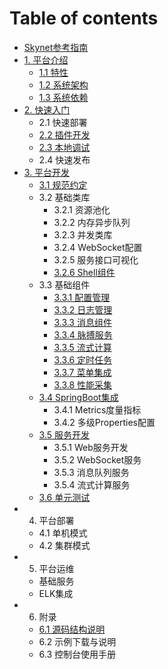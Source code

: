 # Table of contents

* [Skynet参考指南](README.md)
* [1. 平台介绍](1.chapter/README.md)
  * [1.1 特性](1.chapter/untitled.md)
  * [1.2 系统架构](1.chapter/xi-tong-jia-gou.md)
  * [1.3 系统依赖](1.chapter/xi-tong-yi-lai.md)
* [2. 快速入门](2.chapter/README.md)
  * 2.1 快速部署
  * [2.2 插件开发](2.chapter/cha-jian-kai-fa.md)
  * [2.3 本地调试](2.chapter/ben-di-tiao-shi.md)
  * 2.4 快速发布
* [3. 平台开发](3.chapter/README.md)
  * [3.1 规范约定](3.chapter/3.1-gui-fan-yue-ding.md)
  * 3.2 基础类库
    * 3.2.1 资源池化
    * 3.2.2 内存异步队列
    * 3.2.3 并发类库
    * 3.2.4 WebSocket配置
    * 3.2.5 服务接口可视化
    * [3.2.6 Shell组件](3.chapter/3.2-ji-chu-lei-ku/3.2.6shell-zu-jian.md)
  * 3.3 基础组件
    * [3.3.1 配置管理](3.chapter/3.3-ji-chu-zu-jian/3.3.1-pei-zhi-guan-li.md)
    * [3.3.2 日志管理](3.chapter/3.3-ji-chu-zu-jian/3.3.2-ri-zhi-guan-li.md)
    * [3.3.3 消息组件](3.chapter/3.3-ji-chu-zu-jian/3.3.3-xiao-xi-zu-jian.md)
    * [3.3.4 脉搏服务](3.chapter/3.3-ji-chu-zu-jian/3.3.4-mai-bo-fu-wu.md)
    * [3.3.5 流式计算](3.chapter/3.3-ji-chu-zu-jian/3.3.5-liu-shi-ji-suan.md)
    * [3.3.6 定时任务](3.chapter/3.3-ji-chu-zu-jian/3.3.6-ding-shi-ren-wu.md)
    * [3.3.7 菜单集成](3.chapter/3.3-ji-chu-zu-jian/3.3.7-cai-dan-ji-cheng.md)
    * [3.3.8 性能采集](3.chapter/3.3-ji-chu-zu-jian/3.3.8-xing-neng-cai-ji.md)
  * [3.4 SpringBoot集成](3.chapter/3.4-springboot-ji-cheng/README.md)
    * 3.4.1 Metrics度量指标
    * 3.4.2 多级Properties配置
  * [3.5 服务开发](3.chapter/3.5-fu-wu-kai-fa/README.md)
    * 3.5.1 Web服务开发
    * 3.5.2 WebSocket服务
    * 3.5.3 消息队列服务
    * 3.5.4 流式计算服务
  * [3.6 单元测试](3.chapter/3.6-dan-yuan-ce-shi.md)
* 4. 平台部署
  * 4.1 单机模式
  * 4.2 集群模式
* 5. 平台运维
  * 基础服务
  * ELK集成
* 6. 附录
  * [6.1 源码结构说明](6.chapter/6.1-yuan-ma-jie-gou-shuo-ming.md)
  * 6.2 示例下载与说明
  * 6.3 控制台使用手册

